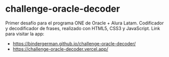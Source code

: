 # challenge-oracle-decoder
Primer desafío para el programa ONE de Oracle + Alura Latam. Codificador y decodificador de frases, realizado con HTML5, CSS3 y JavaScript. Link para visitar la app: 
 - https://bindergerman.github.io/challenge-oracle-decoder/
 - https://challenge-oracle-decoder.vercel.app/

